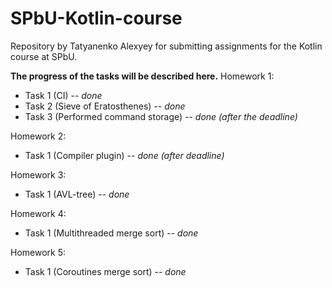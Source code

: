 # SPbU-Kotlin-course
Repository by Tatyanenko Alexyey for submitting assignments for the Kotlin course at SPbU.

**The progress of the tasks will be described here.**
Homework 1:
- Task 1 (CI) -- _done_
- Task 2 (Sieve of Eratosthenes) -- _done_
- Task 3 (Performed command storage) -- _done (after the deadline)_

Homework 2:
- Task 1 (Compiler plugin) -- _done (after deadline)_

Homework 3:
- Task 1 (AVL-tree) -- _done_

Homework 4:
- Task 1 (Multithreaded merge sort) -- _done_

Homework 5:
- Task 1 (Coroutines merge sort) -- _done_
